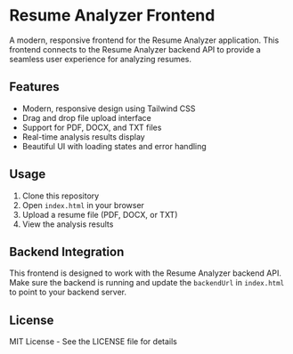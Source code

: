 # Resume Analyzer Frontend

A modern, responsive frontend for the Resume Analyzer application. This frontend connects to the Resume Analyzer backend API to provide a seamless user experience for analyzing resumes.

## Features

- Modern, responsive design using Tailwind CSS
- Drag and drop file upload interface
- Support for PDF, DOCX, and TXT files
- Real-time analysis results display
- Beautiful UI with loading states and error handling

## Usage

1. Clone this repository
2. Open `index.html` in your browser
3. Upload a resume file (PDF, DOCX, or TXT)
4. View the analysis results

## Backend Integration

This frontend is designed to work with the Resume Analyzer backend API. Make sure the backend is running and update the `backendUrl` in `index.html` to point to your backend server.

## License

MIT License - See the LICENSE file for details 